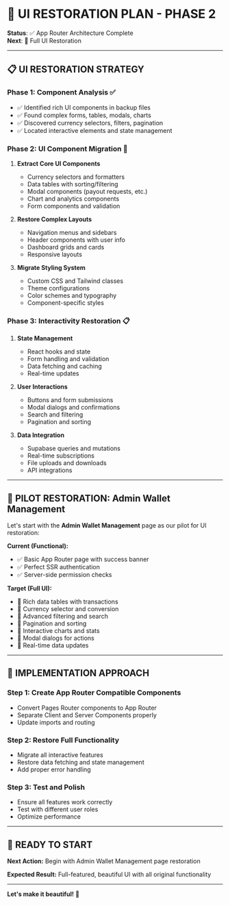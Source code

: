 # 🎨 **UI RESTORATION PLAN - PHASE 2**

**Status**: ✅ App Router Architecture Complete  
**Next**: 🎨 Full UI Restoration  

---

## 📋 **UI RESTORATION STRATEGY**

### **Phase 1: Component Analysis** ✅
- ✅ Identified rich UI components in backup files
- ✅ Found complex forms, tables, modals, charts
- ✅ Discovered currency selectors, filters, pagination
- ✅ Located interactive elements and state management

### **Phase 2: UI Component Migration** 🔄
1. **Extract Core UI Components**
   - Currency selectors and formatters
   - Data tables with sorting/filtering
   - Modal components (payout requests, etc.)
   - Chart and analytics components
   - Form components and validation

2. **Restore Complex Layouts**
   - Navigation menus and sidebars
   - Header components with user info
   - Dashboard grids and cards
   - Responsive layouts

3. **Migrate Styling System**
   - Custom CSS and Tailwind classes
   - Theme configurations
   - Color schemes and typography
   - Component-specific styles

### **Phase 3: Interactivity Restoration** 📋
1. **State Management**
   - React hooks and state
   - Form handling and validation
   - Data fetching and caching
   - Real-time updates

2. **User Interactions**
   - Buttons and form submissions
   - Modal dialogs and confirmations
   - Search and filtering
   - Pagination and sorting

3. **Data Integration**
   - Supabase queries and mutations
   - Real-time subscriptions
   - File uploads and downloads
   - API integrations

---

## 🎯 **PILOT RESTORATION: Admin Wallet Management**

Let's start with the **Admin Wallet Management** page as our pilot for UI restoration:

**Current (Functional):**
- ✅ Basic App Router page with success banner
- ✅ Perfect SSR authentication
- ✅ Server-side permission checks

**Target (Full UI):**
- 🎨 Rich data tables with transactions
- 🎨 Currency selector and conversion
- 🎨 Advanced filtering and search
- 🎨 Pagination and sorting
- 🎨 Interactive charts and stats
- 🎨 Modal dialogs for actions
- 🎨 Real-time data updates

---

## 🔧 **IMPLEMENTATION APPROACH**

### **Step 1: Create App Router Compatible Components**
- Convert Pages Router components to App Router
- Separate Client and Server Components properly
- Update imports and routing

### **Step 2: Restore Full Functionality**
- Migrate all interactive features
- Restore data fetching and state management
- Add proper error handling

### **Step 3: Test and Polish**
- Ensure all features work correctly
- Test with different user roles
- Optimize performance

---

## 🚀 **READY TO START**

**Next Action:** Begin with Admin Wallet Management page restoration

**Expected Result:** Full-featured, beautiful UI with all original functionality

---

**Let's make it beautiful!** 🎨






